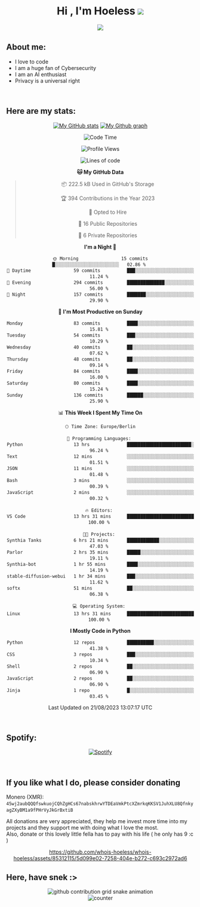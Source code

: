 <h1 align="center">Hi , I'm Hoeless <img src="https://media.giphy.com/media/hvRJCLFzcasrR4ia7z/giphy.gif" width="35"></h1>
<p align="center">
  <a href="https://github.com/whois-hoeless"><img src="https://readme-typing-svg.demolab.com?font=Roboto+Mono&weight=300&size=28&duration=4000&pause=100&color=C109F7&center=true&vCenter=true&width=580&height=127&lines=I'm+a+programmer;I'm+an+AI+enthusiast;I'm+a+big+fan+of+Neural+Networks;I'm+interested+in+Computer+Science;I+love+Cybersecurity;By+the+way+I+use+Arch+%F0%9F%92%80"></a>
</p>

## About me:

- I love to code
- I am a huge fan of Cybersecurity
- I am an AI enthusiast
- Privacy is a universal right

<br>

## Here are my stats:

<div align="center">
    
 [![My GitHub stats](https://github-readme-stats.vercel.app/api?username=whois-hoeless&count_private=true&show_icons=true&theme=radical)](https://github.com/whois-hoeless)
 [![My Github graph](http://github-profile-summary-cards.vercel.app/api/cards/profile-details?username=whois-hoeless&theme=radical)](https://github.com/whois-hoeless)

<!--START_SECTION:waka-->
![Code Time](http://img.shields.io/badge/Code%20Time-112%20hrs%2051%20mins-blue)

![Profile Views](http://img.shields.io/badge/Profile%20Views-1-blue)

![Lines of code](https://img.shields.io/badge/From%20Hello%20World%20I%27ve%20Written-36.9%20thousand%20lines%20of%20code-blue)

**🐱 My GitHub Data** 

> 📦 222.5 kB Used in GitHub's Storage 
 > 
> 🏆 394 Contributions in the Year 2023
 > 
> 💼 Opted to Hire
 > 
> 📜 16 Public Repositories 
 > 
> 🔑 6 Private Repositories 
 > 
**I'm a Night 🦉** 

```text
🌞 Morning                15 commits          █░░░░░░░░░░░░░░░░░░░░░░░░   02.86 % 
🌆 Daytime                59 commits          ███░░░░░░░░░░░░░░░░░░░░░░   11.24 % 
🌃 Evening                294 commits         ██████████████░░░░░░░░░░░   56.00 % 
🌙 Night                  157 commits         ███████░░░░░░░░░░░░░░░░░░   29.90 % 
```
📅 **I'm Most Productive on Sunday** 

```text
Monday                   83 commits          ████░░░░░░░░░░░░░░░░░░░░░   15.81 % 
Tuesday                  54 commits          ███░░░░░░░░░░░░░░░░░░░░░░   10.29 % 
Wednesday                40 commits          ██░░░░░░░░░░░░░░░░░░░░░░░   07.62 % 
Thursday                 48 commits          ██░░░░░░░░░░░░░░░░░░░░░░░   09.14 % 
Friday                   84 commits          ████░░░░░░░░░░░░░░░░░░░░░   16.00 % 
Saturday                 80 commits          ████░░░░░░░░░░░░░░░░░░░░░   15.24 % 
Sunday                   136 commits         ██████░░░░░░░░░░░░░░░░░░░   25.90 % 
```


📊 **This Week I Spent My Time On** 

```text
🕑︎ Time Zone: Europe/Berlin

💬 Programming Languages: 
Python                   13 hrs              ████████████████████████░   96.24 % 
Text                     12 mins             ░░░░░░░░░░░░░░░░░░░░░░░░░   01.51 % 
JSON                     11 mins             ░░░░░░░░░░░░░░░░░░░░░░░░░   01.48 % 
Bash                     3 mins              ░░░░░░░░░░░░░░░░░░░░░░░░░   00.39 % 
JavaScript               2 mins              ░░░░░░░░░░░░░░░░░░░░░░░░░   00.32 % 

🔥 Editors: 
VS Code                  13 hrs 31 mins      █████████████████████████   100.00 % 

🐱‍💻 Projects: 
Synthia Tanks            6 hrs 21 mins       ████████████░░░░░░░░░░░░░   47.03 % 
Parlor                   2 hrs 35 mins       █████░░░░░░░░░░░░░░░░░░░░   19.11 % 
Synthia-bot              1 hr 55 mins        ████░░░░░░░░░░░░░░░░░░░░░   14.19 % 
stable-diffusion-webui   1 hr 34 mins        ███░░░░░░░░░░░░░░░░░░░░░░   11.62 % 
softx                    51 mins             ██░░░░░░░░░░░░░░░░░░░░░░░   06.38 % 

💻 Operating System: 
Linux                    13 hrs 31 mins      █████████████████████████   100.00 % 
```

**I Mostly Code in Python** 

```text
Python                   12 repos            ██████████░░░░░░░░░░░░░░░   41.38 % 
CSS                      3 repos             ███░░░░░░░░░░░░░░░░░░░░░░   10.34 % 
Shell                    2 repos             ██░░░░░░░░░░░░░░░░░░░░░░░   06.90 % 
JavaScript               2 repos             ██░░░░░░░░░░░░░░░░░░░░░░░   06.90 % 
Jinja                    1 repo              █░░░░░░░░░░░░░░░░░░░░░░░░   03.45 % 
```




 Last Updated on 21/08/2023 13:07:17 UTC
<!--END_SECTION:waka-->
</div>
<br>

## Spotify:

<div align="center">

[![Spotify](https://whois-hoeless.vercel.app/api/spotify?background_color=0d1117&border_color=090d13)](https://open.spotify.com/user/heanchenhorst)
</div>

<br>

## If you like what I do, please consider donating

Monero (XMR): ```45wj2aubQQQfswkuojCQhZgHCs67nabskhrwYTDEaVmkPtcXZmrkqKKSV1JuhXLU8QfnkyagZXyBM1a9fPHrVyJkGrBxtiB```

All donations are very appreciated, they help me invest more time into my projects and they support me with doing what I love the most.  
Also, donate or this lovely little fella has to pay with his life (  he only has 9 :c  )

<div align="center">


https://github.com/whois-hoeless/whois-hoeless/assets/85312115/5d099e02-7258-404e-b272-c693c2972ad6


</div>

## Here, have snek :>
<div align="center">
<picture>
  <source media="(prefers-color-scheme: dark)" srcset="https://raw.githubusercontent.com/whois-hoeless/whois-hoeless/output/github-contribution-grid-snake-dark.svg">
  <source media="(prefers-color-scheme: light)" srcset="https://raw.githubusercontent.com/whois-hoeless/whois-hoeless/output/github-contribution-grid-snake.svg">
  <img alt="github contribution grid snake animation" src="https://raw.githubusercontent.com/whois-hoeless/whois-hoeless/output/github-contribution-grid-snake.svg">
</div>

<div align="center">
  <img src="https://moe-counter.glitch.me/get/@hoeless_count?theme=rule34" alt="counter" />
</div>
